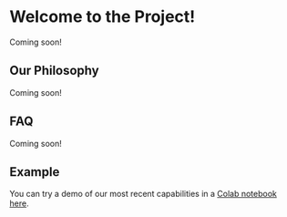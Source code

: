 # Welcome to the Project!

Coming soon!

## Our Philosophy

Coming soon!

## FAQ

Coming soon!

## Example

You can try a demo of our most recent capabilities in a [Colab notebook here](https://colab.research.google.com/gist/cwbeitel/9f647889b63f9db3469bc45e16709f31/project-clarify-demo-nb-q4-19.ipynb).

